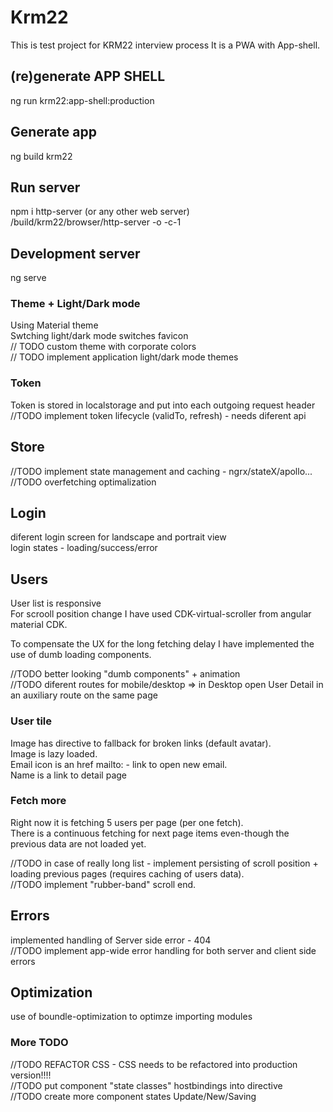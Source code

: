 # Krm22
This is test project for KRM22 interview process
It is a PWA with App-shell.

## (re)generate APP SHELL
ng run krm22:app-shell:production

## Generate app
ng build krm22

## Run server
npm i http-server (or any other web server)  
/build/krm22/browser/http-server -o -c-1

## Development server
ng serve

### Theme + Light/Dark mode
Using Material theme  
Swtching light/dark mode switches favicon  
// TODO custom theme with corporate colors  
// TODO implement application light/dark mode themes  

### Token
Token is stored in localstorage and put into each outgoing request header  
//TODO implement token lifecycle (validTo, refresh) - needs diferent api

## Store
//TODO implement state management and caching - ngrx/stateX/apollo...  
//TODO overfetching optimalization  

## Login 
diferent login screen for landscape and portrait view  
login states - loading/success/error
## Users
User list is responsive   
For scrooll position change I have used CDK-virtual-scroller from angular material CDK.  

To compensate the UX for the long fetching delay I have implemented the use of dumb loading components.  

//TODO better looking "dumb components" + animation  
//TODO diferent routes for mobile/desktop => in Desktop open User Detail in an auxiliary route on the same page  
### User tile 
Image has directive to fallback for broken links (default avatar).  
Image is lazy loaded.  
Email icon is an href mailto:  - link to open new email.  
Name is a link to detail page  

### Fetch more
Right now it is fetching 5 users per page (per one fetch).  
There is a continuous fetching for next page items even-though the previous data are not loaded yet.  

//TODO in case of really long list - implement persisting of scroll position + loading previous pages (requires caching of users data).  
//TODO implement "rubber-band" scroll end.  

## Errors
implemented handling of Server side error - 404  
//TODO implement app-wide error handling for both server and client side errors 
## Optimization
use of boundle-optimization to optimze importing modules

### More TODO
//TODO REFACTOR CSS - CSS needs to be refactored into production version!!!!  
//TODO put component "state classes" hostbindings into directive  
//TODO create more component states Update/New/Saving  
